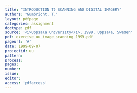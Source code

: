 ```yaml
---
title: "INTRODUCTION TO SCANNING AND DIGITAL IMAGERY"
authors: "Gumbricht, T."
layout: pdfpage
categories: assignment
doctype: pdf
source: '<i>Uppsala University</i>, 1999, Uppsala, Sweden'
pdf: exercise_uu_image_scanning_1999.pdf
pageurl: '#'
date: 1999-09-07
projectid: uu
pattern:
process:
pages:
number:
issue:
editor:
access: 'pdfaccess'
---
```

